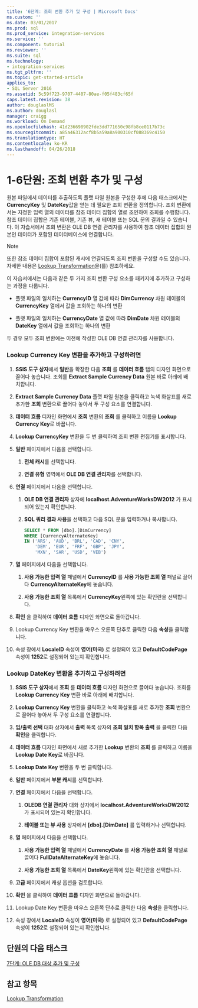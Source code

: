 ```yaml
---
title: '6단계: 조회 변환 추가 및 구성 | Microsoft Docs'
ms.custom: ''
ms.date: 03/01/2017
ms.prod: sql
ms.prod_service: integration-services
ms.service: ''
ms.component: tutorial
ms.reviewer: ''
ms.suite: sql
ms.technology:
- integration-services
ms.tgt_pltfrm: ''
ms.topic: get-started-article
applies_to:
- SQL Server 2016
ms.assetid: 5c59f723-9707-4407-80ae-f05f483cf65f
caps.latest.revision: 38
author: douglaslMS
ms.author: douglasl
manager: craigg
ms.workload: On Demand
ms.openlocfilehash: 41d236698902fde3dd771650c98fb8ce0117b73c
ms.sourcegitcommit: a85a46312acf8b5a59a8a900310cf088369c4150
ms.translationtype: HT
ms.contentlocale: ko-KR
ms.lasthandoff: 04/26/2018
---
```

# <a name="lesson-1-6---adding-and-configuring-the-lookup-transformations"></a>1-6단원: 조회 변환 추가 및 구성
원본 파일에서 데이터를 추출하도록 플랫 파일 원본을 구성한 후에 다음 태스크에서는 **CurrencyKey** 및 **DateKey**값을 얻는 데 필요한 조회 변환을 정의합니다. 조회 변환에서는 지정한 입력 열의 데이터를 참조 데이터 집합의 열로 조인하여 조회를 수행합니다. 참조 데이터 집합은 기존 테이블, 기존 뷰, 새 테이블 또는 SQL 문의 결과일 수 있습니다. 이 자습서에서 조회 변환은 OLE DB 연결 관리자를 사용하여 참조 데이터 집합의 원본인 데이터가 포함된 데이터베이스에 연결합니다.  
  
> [!NOTE]  
> 또한 참조 데이터 집합이 포함된 캐시에 연결되도록 조회 변환을 구성할 수도 있습니다. 자세한 내용은 [Lookup Transformation](../integration-services/data-flow/transformations/lookup-transformation.md)을(를) 참조하세요.  
  
이 자습서에서는 다음과 같은 두 가지 조회 변환 구성 요소를 패키지에 추가하고 구성하는 과정을 다룹니다.  
  
-   플랫 파일의 일치하는 **CurrencyID** 열 값에 따라 **DimCurrency** 차원 테이블의 **CurrencyKey** 열에서 값을 조회하는 하나의 변환  
  
-   플랫 파일의 일치하는 **CurrencyDate** 열 값에 따라 **DimDate** 차원 테이블의 **DateKey** 열에서 값을 조회하는 하나의 변환  
  
두 경우 모두 조회 변환에는 이전에 작성한 OLE DB 연결 관리자를 사용합니다.  
  
### <a name="to-add-and-configure-the-lookup-currency-key-transformation"></a>Lookup Currency Key 변환을 추가하고 구성하려면  
  
1.  **SSIS 도구 상자**에서 **일반**을 확장한 다음 **조회** 를 **데이터 흐름** 탭의 디자인 화면으로 끌어다 놓습니다. 조회를 **Extract Sample Currency Data** 원본 바로 아래에 배치합니다.  
  
2.  **Extract Sample Currency Data** 플랫 파일 원본을 클릭하고 녹색 화살표를 새로 추가한 **조회** 변환으로 끌어다 놓아서 두 구성 요소를 연결합니다.  
  
3.  **데이터 흐름** 디자인 화면에서 **조회** 변환의 **조회** 를 클릭하고 이름을 **Lookup Currency Key**로 바꿉니다.  
  
4.  **Lookup CurrencyKey** 변환을 두 번 클릭하여 조회 변환 편집기를 표시합니다.  
  
5.  **일반** 페이지에서 다음을 선택합니다.  
  
    1.  **전체 캐시**를 선택합니다.  
  
    2.  **연결 유형** 영역에서 **OLE DB 연결 관리자**를 선택합니다.  
  
6.  **연결** 페이지에서 다음을 선택합니다.  
  
    1.  **OLE DB 연결 관리자** 상자에 **localhost.AdventureWorksDW2012** 가 표시되어 있는지 확인합니다.  
  
    2.  **SQL 쿼리 결과 사용**을 선택하고 다음 SQL 문을 입력하거나 복사합니다.  
  
        ```sql
        SELECT * FROM [dbo].[DimCurrency]
        WHERE [CurrencyAlternateKey]
        IN ('ARS', 'AUD', 'BRL', 'CAD', 'CNY',
            'DEM', 'EUR', 'FRF', 'GBP', 'JPY',
            'MXN', 'SAR', 'USD', 'VEB')
        ```  
  
7.  **열** 페이지에서 다음을 선택합니다.  
  
    1.  **사용 가능한 입력 열** 패널에서 **CurrencyID** 를 **사용 가능한 조회 열** 패널로 끌어다 **CurrencyAlternateKey**에 놓습니다.  
  
    2.  **사용 가능한 조회 열** 목록에서 **CurrencyKey**왼쪽에 있는 확인란을 선택합니다.  
  
8.  **확인** 을 클릭하여 **데이터 흐름** 디자인 화면으로 돌아갑니다.  
  
9. Lookup Currency Key 변환을 마우스 오른쪽 단추로 클릭한 다음 **속성**을 클릭합니다.  
  
10. 속성 창에서 **LocaleID** 속성이 **영어(미국)** 로 설정되어 있고 **DefaultCodePage** 속성이 **1252**로 설정되어 있는지 확인합니다.  
  
### <a name="to-add-and-configure-the--lookup-datekey-transformation"></a>Lookup DateKey 변환을 추가하고 구성하려면  
  
1.  **SSIS 도구 상자**에서 **조회** 를 **데이터 흐름** 디자인 화면으로 끌어다 놓습니다. 조회를 **Lookup Currency Key** 변환 바로 아래에 배치합니다.  
  
2.  **Lookup Currency Key** 변환을 클릭하고 녹색 화살표를 새로 추가한 **조회** 변환으로 끌어다 놓아서 두 구성 요소를 연결합니다.  
  
3.  **입/출력 선택** 대화 상자에서 **출력** 목록 상자의 **조회 일치 항목 출력** 을 클릭한 다음 **확인**을 클릭합니다.  
  
4.  **데이터 흐름** 디자인 화면에서 새로 추가한 **Lookup** 변환의 **조회** 를 클릭하고 이름을 **Lookup Date Key**로 바꿉니다.  
  
5.  **Lookup Date Key** 변환을 두 번 클릭합니다.  
  
6.  **일반** 페이지에서 **부분 캐시**를 선택합니다.  
  
7.  **연결** 페이지에서 다음을 선택합니다.  
  
    1.  **OLEDB 연결 관리자** 대화 상자에서 **localhost.AdventureWorksDW2012** 가 표시되어 있는지 확인합니다.  
  
    2.  **테이블 또는 뷰 사용** 상자에서 **[dbo].[DimDate]** 를 입력하거나 선택합니다.  
  
8.  **열** 페이지에서 다음을 선택합니다.  
  
    1.  **사용 가능한 입력 열** 패널에서 **CurrencyDate** 를 **사용 가능한 조회 열** 패널로 끌어다 **FullDateAlternateKey**에 놓습니다.  
  
    2.  **사용 가능한 조회 열** 목록에서 **DateKey**왼쪽에 있는 확인란을 선택합니다.  
  
9. **고급** 페이지에서 캐싱 옵션을 검토합니다.  
  
10. **확인** 을 클릭하여 **데이터 흐름** 디자인 화면으로 돌아갑니다.  
  
11. Lookup Date Key 변환을 마우스 오른쪽 단추로 클릭한 다음 **속성**을 클릭합니다.  
  
12. 속성 창에서 **LocaleID** 속성이 **영어(미국)** 로 설정되어 있고 **DefaultCodePage** 속성이 **1252**로 설정되어 있는지 확인합니다.  
  
## <a name="next-task-in-lesson"></a>단원의 다음 태스크  
[7단계: OLE DB 대상 추가 및 구성](../integration-services/lesson-1-7-adding-and-configuring-the-ole-db-destination.md)  
  
## <a name="see-also"></a>참고 항목  
[Lookup Transformation](../integration-services/data-flow/transformations/lookup-transformation.md)  
  
  
  
